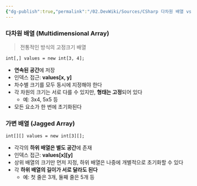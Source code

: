 ```yaml
---
{"dg-publish":true,"permalink":"/02.DevWiki/Sources/CSharp 다차원 배열 vs 가변 배열/","noteIcon":""}
---
```




### 다차원 배열 (Multidimensional Array)

> 전통적인 방식의 고정크기 배열

`int[,] values = new int[3, 4];`
- **연속된 공간**에 저장
- 인덱스 접근: **values\[x, y]**
- 차수별 크기를 모두 동시에 지정해야 한다
- 각 차원의 크기는 서로 다를 수 있지만, **형태는 고정**되어 있다 
	- 예: 3x4, 5x5 등
- 모든 요소가 한 번에 초기화된다

### 가변 배열 (Jagged Array)

 `int[][] values = new int[3][];`
- 각각의 **하위 배열은 별도 공간**에 존재
- 인덱스 접근: **values\[x]\[y]**
- 상위 배열의 크기만 먼저 지정, 하위 배열은 나중에 개별적으로 초기화할 수 있다
- 각 **하위 배열의 길이가 서로 달라도 된다**
	- 예: 첫 줄은 3개, 둘째 줄은 5개 등